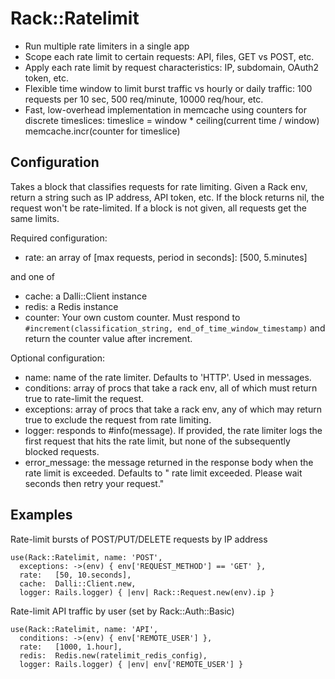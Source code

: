 Rack::Ratelimit
===============

* Run multiple rate limiters in a single app
* Scope each rate limit to certain requests: API, files, GET vs POST, etc.
* Apply each rate limit by request characteristics: IP, subdomain, OAuth2 token, etc.
* Flexible time window to limit burst traffic vs hourly or daily traffic:
    100 requests per 10 sec, 500 req/minute, 10000 req/hour, etc.
* Fast, low-overhead implementation in memcache using counters for discrete timeslices:
    timeslice = window * ceiling(current time / window)
    memcache.incr(counter for timeslice)


Configuration
-------------

Takes a block that classifies requests for rate limiting. Given a
Rack env, return a string such as IP address, API token, etc. If the
block returns nil, the request won't be rate-limited. If a block is
not given, all requests get the same limits.

Required configuration:
* rate: an array of [max requests, period in seconds]: [500, 5.minutes]

and one of
* cache: a Dalli::Client instance
* redis: a Redis instance
* counter: Your own custom counter. Must respond to `#increment(classification_string, end_of_time_window_timestamp)` and return the counter value after increment.

Optional configuration:
* name: name of the rate limiter. Defaults to 'HTTP'. Used in messages.
* conditions: array of procs that take a rack env, all of which must
    return true to rate-limit the request.
* exceptions: array of procs that take a rack env, any of which may
    return true to exclude the request from rate limiting.
* logger: responds to #info(message). If provided, the rate limiter
    logs the first request that hits the rate limit, but none of the
    subsequently blocked requests.
* error_message: the message returned in the response body when the rate
    limit is exceeded. Defaults to "<name> rate limit exceeded. Please
    wait <period> seconds then retry your request."


Examples
--------

Rate-limit bursts of POST/PUT/DELETE requests by IP address

    use(Rack::Ratelimit, name: 'POST',
      exceptions: ->(env) { env['REQUEST_METHOD'] == 'GET' },
      rate:   [50, 10.seconds],
      cache:  Dalli::Client.new,
      logger: Rails.logger) { |env| Rack::Request.new(env).ip }

Rate-limit API traffic by user (set by Rack::Auth::Basic)

    use(Rack::Ratelimit, name: 'API',
      conditions: ->(env) { env['REMOTE_USER'] },
      rate:   [1000, 1.hour],
      redis:  Redis.new(ratelimit_redis_config),
      logger: Rails.logger) { |env| env['REMOTE_USER'] }
